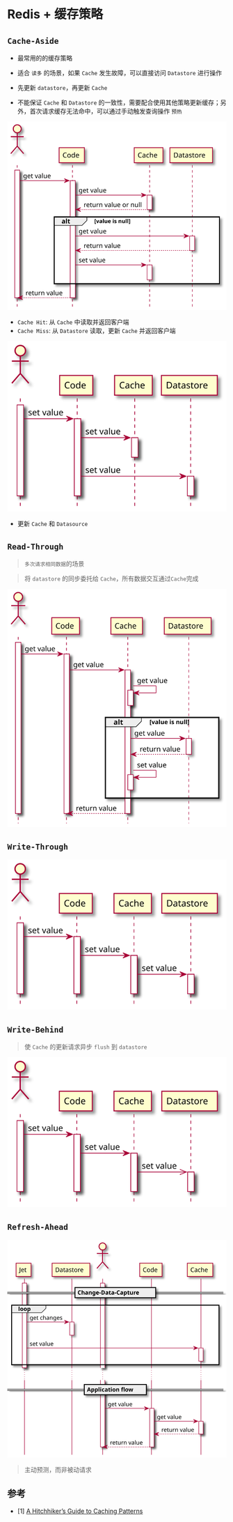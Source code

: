 # Redis + 缓存策略

## `Cache-Aside`

- 最常用的的缓存策略

- 适合 `读多` 的场景，如果 `Cache` 发生故障，可以直接访问 `Datastore` 进行操作

- 先更新 `datastore`，再更新 `Cache`

- 不能保证 `Cache` 和 `Datastore` 的一致性，需要配合使用其他策略更新缓存；另外，首次请求缓存无法命中，可以通过手动触发查询操作 `预热`

![](./img/cache-aside-read-1.svg)

- `Cache Hit`: 从 `Cache` 中读取并返回客户端
- `Cache Miss`: 从 `Datastore` 读取，更新 `Cache` 并返回客户端

![](./img/cache-aside-write-1.svg)

- 更新 `Cache` 和 `Datasource` 

## `Read-Through`

> `多次请求相同数据`的场景

> 将 `datastore` 的同步委托给 `Cache`，所有数据交互通过`Cache`完成

![](./img/read-through.svg)

## `Write-Through`

![](./img/write-through.svg)

## `Write-Behind`

> 使 `Cache` 的更新请求异步 `flush` 到 `datastore`

![](./img/write-behind.svg)

## `Refresh-Ahead`

![](./img/refresh-ahead.svg)

> 主动预测，而非被动请求

## 参考

- [1] [A Hitchhiker’s Guide to Caching Patterns](https://hazelcast.com/blog/a-hitchhikers-guide-to-caching-patterns/)
